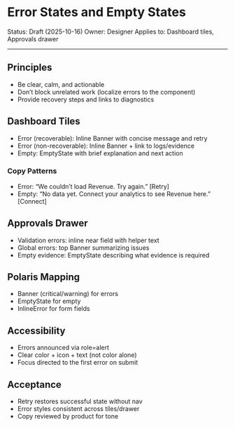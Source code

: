 # Error States and Empty States

Status: Draft (2025-10-16)
Owner: Designer
Applies to: Dashboard tiles, Approvals drawer

---

## Principles
- Be clear, calm, and actionable
- Don’t block unrelated work (localize errors to the component)
- Provide recovery steps and links to diagnostics

## Dashboard Tiles
- Error (recoverable): Inline Banner with concise message and retry
- Error (non-recoverable): Inline Banner + link to logs/evidence
- Empty: EmptyState with brief explanation and next action

### Copy Patterns
- Error: “We couldn’t load Revenue. Try again.” [Retry]
- Empty: “No data yet. Connect your analytics to see Revenue here.” [Connect]

## Approvals Drawer
- Validation errors: inline near field with helper text
- Global errors: top Banner summarizing issues
- Empty evidence: EmptyState describing what evidence is required

## Polaris Mapping
- Banner (critical/warning) for errors
- EmptyState for empty
- InlineError for form fields

## Accessibility
- Errors announced via role=alert
- Clear color + icon + text (not color alone)
- Focus directed to the first error on submit

## Acceptance
- Retry restores successful state without nav
- Error styles consistent across tiles/drawer
- Copy reviewed by product for tone

